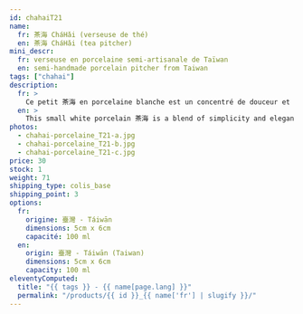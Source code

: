 ```yaml
---
id: chahaiT21
name:
  fr: 茶海 CháHǎi (verseuse de thé)
  en: 茶海 CháHǎi (tea pitcher)
mini_descr:
  fr: verseuse en porcelaine semi-artisanale de Taïwan
  en: semi-handmade porcelain pitcher from Taiwan
tags: ["chahai"]
description:
  fr: >
    Ce petit 茶海 en porcelaine blanche est un concentré de douceur et de simplicité. Son design épuré et sa prise en main confortable en font un compagnon idéal pour vos moments de thé. Le bec verseur garantit un service précis,<!--more--> sans une goutte perdue. Léger et facile à utiliser, il ajoute une touche d’élégance à vos dégustations.Parfait pour ceux qui apprécient la beauté dans les petits détails.
  en: >
    This small white porcelain 茶海 is a blend of simplicity and elegance. Its minimalist design and comfortable grip make it the perfect companion for your tea moments. The spout ensures precise pouring,<!--more--> without a single drop wasted. Light and easy to handle, it adds a touch of sophistication to your tea rituals. Perfect for those who appreciate beauty in the finer details.
photos:
  - chahai-porcelaine_T21-a.jpg
  - chahai-porcelaine_T21-b.jpg
  - chahai-porcelaine_T21-c.jpg
price: 30
stock: 1
weight: 71
shipping_type: colis_base
shipping_point: 3
options:
  fr:
    origine: 臺灣 - Táiwān
    dimensions: 5cm x 6cm
    capacité: 100 ml
  en:
    origin: 臺灣 - Táiwān (Taiwan)
    dimensions: 5cm x 6cm
    capacity: 100 ml
eleventyComputed:
  title: "{{ tags }} - {{ name[page.lang] }}"
  permalink: "/products/{{ id }}_{{ name['fr'] | slugify }}/"
---
```

